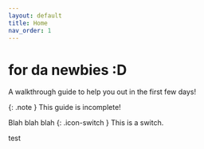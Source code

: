 ```yaml
---
layout: default
title: Home
nav_order: 1
---
```


# for da newbies :D
A walkthrough guide to help you out in the first few days!

{: .note }
This guide is incomplete!

Blah blah blah 
{: .icon-switch } 
This is a switch.  

<i class="icon-switch"></i> test
